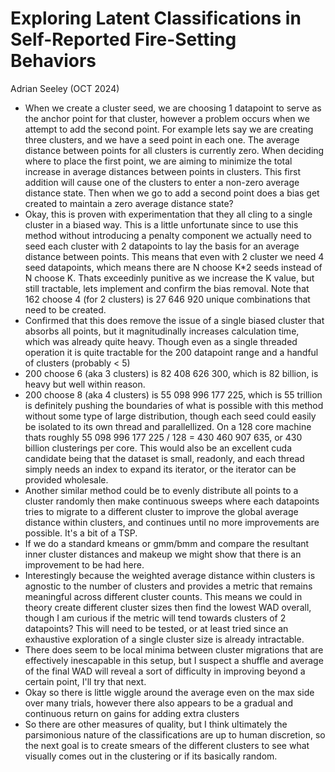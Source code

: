 # Exploring Latent Classifications in Self-Reported Fire-Setting Behaviors

Adrian Seeley (OCT 2024)

- When we create a cluster seed, we are choosing 1 datapoint to serve as the anchor point for that cluster, however a problem occurs when we attempt to add the second point. For example lets say we are creating three clusters, and we have a seed point in each one. The average distance between points for all clusters is currently zero. When deciding where to place the first point, we are aiming to minimize the total increase in average distances between points in clusters. This first addition will cause one of the clusters to enter a non-zero average distance state. Then when we go to add a second point does a bias get created to maintain a zero average distance state? 
- Okay, this is proven with experimentation that they all cling to a single cluster in a biased way. This is a little unfortunate since to use this method without introducing a penalty component we actually need to seed each cluster with 2 datapoints to lay the basis for an average distance between points. This means that even with 2 cluster we need 4 seed datapoints, which means there are N choose K*2 seeds instead of N choose K. Thats exceedinly punitive as we increase the K value, but still tractable, lets implement and confirm the bias removal. Note that 162 choose 4 (for 2 clusters) is 27 646 920 unique combinations that need to be created.
- Confirmed that this does remove the issue of a single biased cluster that absorbs all points, but it magnitudinally increases calculation time, which was already quite heavy. Though even as a single threaded operation it is quite tractable for the 200 datapoint range and a handful of clusters (probably < 5)
- 200 choose 6 (aka 3 clusters) is 82 408 626 300, which is 82 billion, is heavy but well within reason. 
- 200 choose 8 (aka 4 clusters) is 55 098 996 177 225, which is 55 trillion is definitely pushing the boundaries of what is possible with this method without some type of large distribution, though each seed could easily be isolated to its own thread and parallellized. On a 128 core machine thats roughly 55 098 996 177 225 / 128 = 430 460 907 635, or 430 billion clusterings per core. This would also be an excellent cuda candidate being that the dataset is small, readonly, and each thread simply needs an index to expand its iterator, or the iterator can be provided wholesale.
- Another similar method could be to evenly distribute all points to a cluster randomly then make continuous sweeps where each datapoints tries to migrate to a different cluster to improve the global average distance within clusters, and continues until no more improvements are possible. It's a bit of a TSP.
- If we do a standard kmeans or gmm/bmm and compare the resultant inner cluster distances and makeup we might show that there is an improvement to be had here.
- Interestingly because the weighted average distance within clusters is agnostic to the number of clusters and provides a metric that remains meaningful across different cluster counts. This means we could in theory create different cluster sizes then find the lowest WAD overall, though I am curious if the metric will tend towards clusters of 2 datapoints? This will need to be tested, or at least tried since an exhaustive exploration of a single cluster size is already intractable.
- There does seem to be local minima between cluster migrations that are effectively inescapable in this setup, but I suspect a shuffle and average of the final WAD will reveal a sort of difficulty in improving beyond a certain point, I'll try that next.
- Okay so there is little wiggle around the average even on the max side over many trials, however there also appears to be a gradual and continuous return on gains for adding extra clusters
- So there are other measures of quality, but I think ultimately the parsimonious nature of the classifications are up to human discretion, so the next goal is to create smears of the different clusters to see what visually comes out in the clustering or if its basically random.